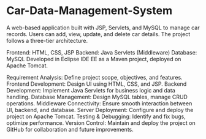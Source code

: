 # Car-Data-Management-System
A web-based application built with JSP, Servlets, and MySQL to manage car records. Users can add, view, update, and delete car details. The project follows a three-tier architecture.

Frontend: HTML, CSS, JSP
Backend: Java Servlets (Middleware)
Database: MySQL
Developed in Eclipse IDE EE as a Maven project, deployed on Apache Tomcat.

Requirement Analysis: Define project scope, objectives, and features.
Frontend Development: Design UI using HTML, CSS, and JSP.
Backend Development: Implement Java Servlets for business logic and data handling.
Database Management: Design MySQL tables, manage CRUD operations.
Middleware Connectivity: Ensure smooth interaction between UI, backend, and database.
Server Deployment: Configure and deploy the project on Apache Tomcat.
Testing & Debugging: Identify and fix bugs, optimize performance.
Version Control: Maintain and deploy the project on GitHub for collaboration and future improvements.
